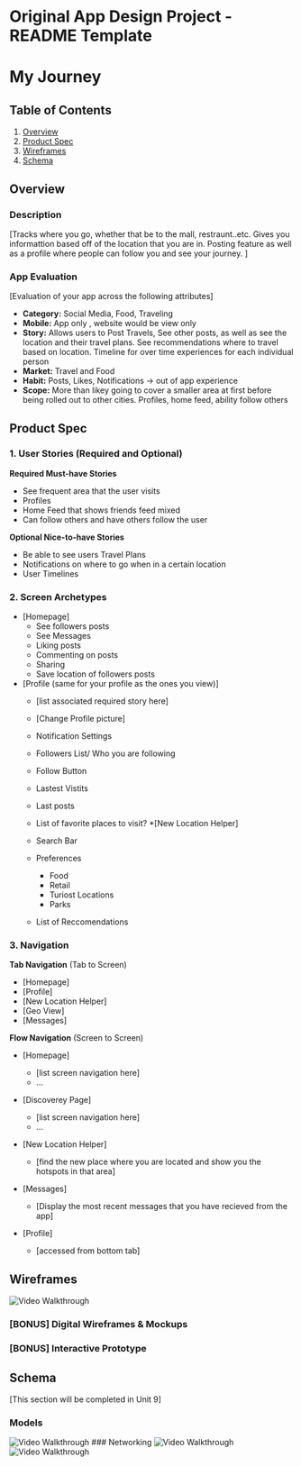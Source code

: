 Original App Design Project - README Template
===

# My Journey

## Table of Contents
1. [Overview](#Overview) 
1. [Product Spec](#Product-Spec)
1. [Wireframes](#Wireframes)
2. [Schema](#Schema)

## Overview
### Description
[Tracks where you go, whether that be to the mall, restraunt..etc. Gives you informattion based off of the location that you are in. Posting feature as well as a profile where people can follow you and see your journey. ]

### App Evaluation
[Evaluation of your app across the following attributes]
- **Category:** Social Media, Food, Traveling
- **Mobile:** App only , website would be view only
- **Story:** Allows users to Post Travels, See other posts, as well as see the location and their travel plans. See recommendations where to travel based on location. Timeline for over time experiences for each individual person
- **Market:** Travel and Food
- **Habit:** Posts, Likes, Notifications -> out of app experience
- **Scope:** More than likey going to cover a smaller area at first before being rolled out to other cities. Profiles, home feed, ability follow others

## Product Spec

### 1. User Stories (Required and Optional)

**Required Must-have Stories**

- See frequent area that the user visits
- Profiles
- Home Feed that shows friends feed mixed 
- Can follow others and have others follow the user


**Optional Nice-to-have Stories**

- Be able to see users Travel Plans 
- Notifications on where to go when in a certain location 
- User Timelines

### 2. Screen Archetypes

* [Homepage]
   * See followers posts
   * See Messages
   * Liking posts
   * Commenting on posts
   * Sharing
   * Save location of followers posts
* [Profile (same for your profile as the ones you view)]
   * [list associated required story here]
   * [Change Profile picture]
   * Notification Settings
   * Followers List/ Who you are following 
   * Follow Button
   * Lastest Vistits 
   * Last posts
   * List of favorite places to visit?
*[New Location Helper]

   * Search Bar 
   * Preferences 
       * Food 
       * Retail 
       * Turiost Locations 
       * Parks
   * List of Reccomendations 
   

### 3. Navigation

**Tab Navigation** (Tab to Screen)

* [Homepage]
* [Profile]
* [New Location Helper]
* [Geo View]
* [Messages]

**Flow Navigation** (Screen to Screen)

* [Homepage]
   * [list screen navigation here]
   * ...
* [Discoverey Page]
   * [list screen navigation here]
   * ...

* [New Location Helper]
    * [find the new place where you are located and show you the hotspots in that area]

* [Messages]
    * [Display the most recent messages that you have recieved from the app]

* [Profile]
    *  [accessed from bottom tab]

## Wireframes
<img src='http://g.recordit.co/NVU4KOr66X.gif' title='Video Walkthrough' width='' alt='Video Walkthrough' />

### [BONUS] Digital Wireframes & Mockups

### [BONUS] Interactive Prototype

## Schema 
[This section will be completed in Unit 9]
### Models
<img src='http://g.recordit.co/HjSg5Ysypc.gif' title='Video Walkthrough' width='' alt='Video Walkthrough' />
### Networking
<img src='http://g.recordit.co/V9yt97LAwy.gif' title='Video Walkthrough' width='' alt='Video Walkthrough' />
<img src='http://g.recordit.co/PsEkB4jZLl.gif' title='Video Walkthrough' width='' alt='Video Walkthrough' />
